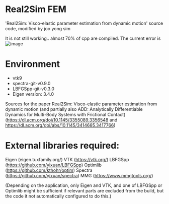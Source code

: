 # Real2Sim FEM
'Real2Sim: Visco-elastic parameter estimation from dynamic motion' source code, modified by joo yong sim

It is not still working.. almost 70% of cpp are compiled.
The current error is 
![image](https://github.com/user-attachments/assets/f672e16c-0a52-4030-889d-4ca324e46c59)


# Environment 
- vtk9
- spectra-git-v0.9.0
- LBFGSpp-git-v0.3.0
- Eigen version: 3.4.0

Sources for the paper Real2Sim: Visco-elastic parameter estimation from dynamic motion (and partially also ADD: Analytically Differentiable Dynamics for Multi-Body Systems with Frictional Contact)
(https://dl.acm.org/doi/10.1145/3355089.3356548 and https://dl.acm.org/doi/abs/10.1145/3414685.3417766)

# External libraries required:
Eigen (eigen.tuxfamily.org/)
VTK (https://vtk.org/)
LBFGSpp (https://github.com/yixuan/LBFGSpp)
Optimlib (https://github.com/kthohr/optim)
Spectra (https://github.com/yixuan/spectra)
MMG (https://www.mmgtools.org/)

(Depending on the application, only Eigen and VTK, and one of LBFGSpp or Optimlib might be sufficient if relevant parts are excluded from the build, but the code it not automatically configured to do this.)
